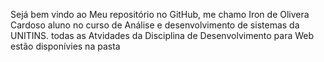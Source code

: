Sejá bem vindo ao Meu repositório no GitHub, me chamo Iron de Olivera Cardoso aluno no curso de Análise e desenvolvimento de sistemas da UNITINS. 
todas as Atvidades da Disciplina de Desenvolvimento para Web estão disponívies na pasta 
